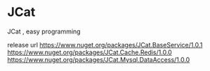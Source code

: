# JCat
JCat , easy programming

release url
https://www.nuget.org/packages/JCat.BaseService/1.0.1
https://www.nuget.org/packages/JCat.Cache.Redis/1.0.0
https://www.nuget.org/packages/JCat.Mysql.DataAccess/1.0.0